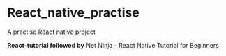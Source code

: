 # React_native_practise

A practise React native project

**React-tutorial followed by**
Net Ninja - React Native Tutorial for Beginners
